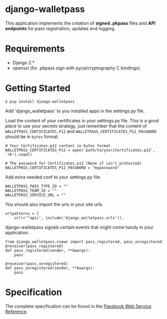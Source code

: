 django-walletpass
===============

This application implements the creation of **signed .pkpass** files and
**API endpoints** for pass registration, updates and logging.

Requirements
============

- Django 2.*
- openssl (for .pkpass sign with pyca/cryptography C bindings)

Getting Started
===============

```
$ pip install django-walletpass
```

Add 'django_walletpass' to you installed apps in the settings.py file.

Load the content of your certificates in your settings.py file. This is a good
place to use your secrets strategy, just remember that the content of
`WALLETPASS_CERTIFICATES_P12` and `WALLETPASS_CERTIFICATES_P12_PASSWORD` should
be in `bytes` format.

```
# Your Certificates.p12 content in bytes format
WALLETPASS_CERTIFICATES_P12 = open('path/to/your/Certificates.p12', 'rb').read()

# The password for Certificates.p12 (None if isn't protected)
WALLETPASS_CERTIFICATES_P12_PASSWORD = "mypassword"
```

Add extra needed conf to your settings.py file.

```
WALLETPASS_PASS_TYPE_ID = ""
WALLETPASS_TEAM_ID = ""
WALLETPASS_SERVICE_URL = ""
```




You should also import the urls in your site urls.
```
urlpatterns = [
    url(r'^api/', include('django_walletpass.urls')),
```

django-walletpass signals certain events that might come handy in your
application.

```
from django_walletpass.views import pass_registered, pass_unregistered
@receiver(pass_registered)
def pass_registered(sender, **kwargs):
    pass

@receiver(pass_unregistered)
def pass_unregistered(sender, **kwargs):
    pass
```

Specification
=============

The complete specification can be found in the [Passbook Web Service Reference](https://developer.apple.com/library/prerelease/ios/#documentation/PassKit/Reference/PassKit_WebService/WebService.html).
